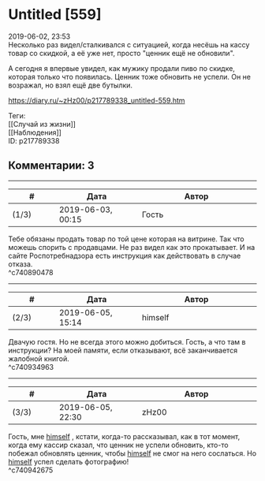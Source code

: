 Untitled [559]
==============

  
2019-06-02, 23:53  
 Несколько раз видел/сталкивался с ситуацией, когда несёшь на кассу товар со скидкой, а её уже нет, просто "ценник ещё не обновили".   
   
 А сегодня я впервые увидел, как мужику продали пиво по скидке, которая только что появилась. Ценник тоже обновить не успели. Он не возражал, но взял ещё две бутылки.   
  
<https://diary.ru/~zHz00/p217789338_untitled-559.htm>  
  
Теги:  
[[Случай из жизни]]  
[[Наблюдения]]  
ID: p217789338  


Комментарии: 3
--------------

  


---



|         #         |              Дата              |                     Автор                     |           ID           |
| --- | --- | --- | --- |
| (1/3) | 2019-06-03, 00:15 | Гость | c740890478 |

  
 Тебе обязаны продать товар по той цене которая на витрине. Так что можешь спорить с продавцами. Не раз видел как это прокатывает. И на сайте Роспотребнадзора есть инструкция как действовать в случае отказа.   
 ^c740890478

---



|         #         |              Дата              |                     Автор                     |           ID           |
| --- | --- | --- | --- |
| (2/3) | 2019-06-05, 15:14 | himself | c740934963 |

  
 Двачую гостя. Но не всегда этого можно добиться. Гость, а что там в инструкции? На моей памяти, если отказывают, всё заканчивается жалобной книгой.   
 ^c740934963

---



|         #         |              Дата              |                     Автор                     |           ID           |
| --- | --- | --- | --- |
| (3/3) | 2019-06-05, 22:30 | zHz00 | c740942675 |

  
 Гость, мне  [himself](http://himself.diary.ru "void")  , кстати, когда-то рассказывал, как в тот момент, когда ему кассир сказал, что ценник не успели обновить, кто-то побежал обновлять ценник, чтобы  [himself](http://himself.diary.ru "void")  не смог на него сослаться. Но  [himself](http://himself.diary.ru "void")  успел сделать фотографию!   
 ^c740942675